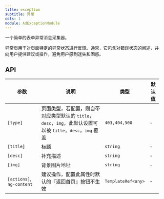 ```yaml
---
title: exception
subtitle: 异常
cols: 1
module: AdExceptionModule
---
```


一个简单的表单异常消息采集器。


异常页用于对页面特定的异常状态进行反馈。通常，它包含对错误状态的阐述，并向用户提供建议或操作，避免用户感到迷失和困惑。

## API

参数 | 说明 | 类型 | 默认值
----|------|-----|------
`[type]` | 页面类型，若配置，则自带对应类型默认的 `title`，`desc`，`img`，此默认设置可以被 `title`，`desc`，`img` 覆盖 | `403,404,500` | -
`[title]` | 标题 | `string` | -
`[desc]` | 补充描述 | `string` | -
`[img]` | 背景图片地址 | `string` | -
`[actions]`, `ng-content` | 建议操作，配置此属性时默认的『返回首页』按钮不生效 | `TemplateRef<any>` | -
